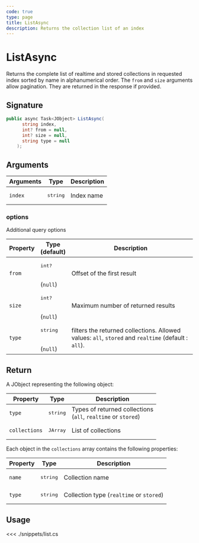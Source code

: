```yaml
---
code: true
type: page
title: ListAsync
description: Returns the collection list of an index
---
```


# ListAsync

Returns the complete list of realtime and stored collections in requested index sorted by name in alphanumerical order.
The `from` and `size` arguments allow pagination. They are returned in the response if provided.

## Signature

```csharp
public async Task<JObject> ListAsync(
      string index,
      int? from = null,
      int? size = null,
      string type = null
    );
```

## Arguments

| Arguments | Type              | Description |
|-----------|-------------------|-------------|
| `index`   | <pre>string</pre> | Index name  |

### options

Additional query options

| Property | Type<br/>(default)            | Description                                                                                         |
|----------|-------------------------------|-----------------------------------------------------------------------------------------------------|
| `from`   | <pre>int?</pre><br>(`null`)   | Offset of the first result                                                                          |
| `size`   | <pre>int?</pre><br>(`null`)   | Maximum number of returned results                                                                  |
| `type`   | <pre>string</pre><br>(`null`) | filters the returned collections. Allowed values: `all`, `stored` and `realtime` (default : `all`). |

## Return

A JObject representing the following object:

| Property      | Type              | Description                                                        |
|---------------|-------------------|--------------------------------------------------------------------|
| `type`        | <pre>string</pre> | Types of returned collections <br/>(`all`, `realtime` or `stored`) |
| `collections` | <pre>JArray</pre> | List of collections                                                |

Each object in the `collections` array contains the following properties:

| Property | Type              | Description                              |
| -------- | ----------------- | ---------------------------------------- |
| `name`   | <pre>string</pre> | Collection name                          |
| `type`   | <pre>string</pre> | Collection type (`realtime` or `stored`) |

## Usage

<<< ./snippets/list.cs
